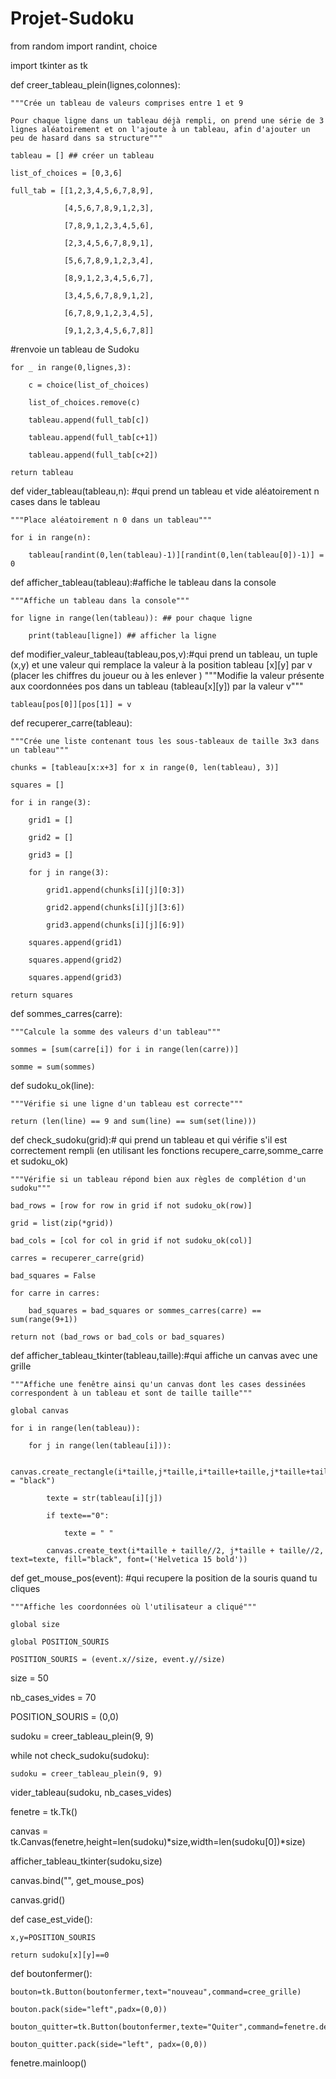 # Projet-Sudoku


from random import randint, choice

import tkinter as tk

 

def creer_tableau_plein(lignes,colonnes):

    """Crée un tableau de valeurs comprises entre 1 et 9

    Pour chaque ligne dans un tableau déjà rempli, on prend une série de 3 lignes aléatoirement et on l'ajoute à un tableau, afin d'ajouter un peu de hasard dans sa structure"""

    tableau = [] ## créer un tableau

    list_of_choices = [0,3,6]

    full_tab = [[1,2,3,4,5,6,7,8,9],

                [4,5,6,7,8,9,1,2,3],

                [7,8,9,1,2,3,4,5,6],

                [2,3,4,5,6,7,8,9,1],

                [5,6,7,8,9,1,2,3,4],

                [8,9,1,2,3,4,5,6,7],

                [3,4,5,6,7,8,9,1,2],

                [6,7,8,9,1,2,3,4,5],

                [9,1,2,3,4,5,6,7,8]]

#renvoie un tableau de Sudoku

 

    for _ in range(0,lignes,3):

        c = choice(list_of_choices)

        list_of_choices.remove(c)

        tableau.append(full_tab[c])

        tableau.append(full_tab[c+1])

        tableau.append(full_tab[c+2])

    return tableau

 

def vider_tableau(tableau,n): #qui prend un tableau et vide aléatoirement n cases dans le tableau

    """Place aléatoirement n 0 dans un tableau"""

    for i in range(n):

        tableau[randint(0,len(tableau)-1)][randint(0,len(tableau[0])-1)] = 0

 

def afficher_tableau(tableau):#affiche le tableau dans la console

    """Affiche un tableau dans la console"""

    for ligne in range(len(tableau)): ## pour chaque ligne

        print(tableau[ligne]) ## afficher la ligne

 

def modifier_valeur_tableau(tableau,pos,v):#qui prend un tableau, un tuple (x,y) et une valeur qui remplace la valeur à la position tableau [x][y] par v (placer les chiffres du joueur ou à les enlever )    """Modifie la valeur présente aux coordonnées pos dans un tableau (tableau[x][y]) par la valeur v"""

    tableau[pos[0]][pos[1]] = v

 

def recuperer_carre(tableau):

    """Crée une liste contenant tous les sous-tableaux de taille 3x3 dans un tableau"""

    chunks = [tableau[x:x+3] for x in range(0, len(tableau), 3)]

    squares = []

    for i in range(3):

        grid1 = []

        grid2 = []

        grid3 = []

        for j in range(3):

            grid1.append(chunks[i][j][0:3])

            grid2.append(chunks[i][j][3:6])

            grid3.append(chunks[i][j][6:9])

        squares.append(grid1)

        squares.append(grid2)

        squares.append(grid3)

    return squares

 

def sommes_carres(carre):

    """Calcule la somme des valeurs d'un tableau"""

    sommes = [sum(carre[i]) for i in range(len(carre))]

    somme = sum(sommes)

 

def sudoku_ok(line):

    """Vérifie si une ligne d'un tableau est correcte"""

    return (len(line) == 9 and sum(line) == sum(set(line)))

 

def check_sudoku(grid):# qui prend un tableau et qui vérifie s'il est correctement rempli (en utilisant les fonctions recupere_carre,somme_carre et sudoku_ok)

    """Vérifie si un tableau répond bien aux règles de complétion d'un sudoku"""

    bad_rows = [row for row in grid if not sudoku_ok(row)]

    grid = list(zip(*grid))

    bad_cols = [col for col in grid if not sudoku_ok(col)]

    carres = recuperer_carre(grid)

    bad_squares = False

    for carre in carres:

        bad_squares = bad_squares or sommes_carres(carre) == sum(range(9+1))

    return not (bad_rows or bad_cols or bad_squares)

 

def afficher_tableau_tkinter(tableau,taille):#qui affiche un canvas avec une grille

    """Affiche une fenêtre ainsi qu'un canvas dont les cases dessinées correspondent à un tableau et sont de taille taille"""

    global canvas

    for i in range(len(tableau)):

        for j in range(len(tableau[i])):

            canvas.create_rectangle(i*taille,j*taille,i*taille+taille,j*taille+taille,outline = "black")

            texte = str(tableau[i][j])

            if texte=="0":

                texte = " "

            canvas.create_text(i*taille + taille//2, j*taille + taille//2, text=texte, fill="black", font=('Helvetica 15 bold'))




def get_mouse_pos(event): #qui recupere la position de la souris quand tu cliques

    """Affiche les coordonnées où l'utilisateur a cliqué"""

    global size

    global POSITION_SOURIS

    POSITION_SOURIS = (event.x//size, event.y//size)

 

size = 50

nb_cases_vides = 70

POSITION_SOURIS = (0,0)

 

sudoku = creer_tableau_plein(9, 9)

while not check_sudoku(sudoku):

    sudoku = creer_tableau_plein(9, 9)

vider_tableau(sudoku, nb_cases_vides)

 

fenetre = tk.Tk()

canvas = tk.Canvas(fenetre,height=len(sudoku)*size,width=len(sudoku[0])*size)

afficher_tableau_tkinter(sudoku,size)

canvas.bind("<Button-1>", get_mouse_pos)

canvas.grid()

 

def case_est_vide():

    x,y=POSITION_SOURIS

    return sudoku[x][y]==0

 

def boutonfermer():

    bouton=tk.Button(boutonfermer,text="nouveau",command=cree_grille)

    bouton.pack(side="left",padx=(0,0))

    bouton_quitter=tk.Button(boutonfermer,texte="Quiter",command=fenetre.destroy)

    bouton_quitter.pack(side="left", padx=(0,0))

   

fenetre.mainloop()

